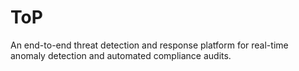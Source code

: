 # ToP
An end-to-end threat detection and response platform for real-time anomaly detection and automated compliance audits.
